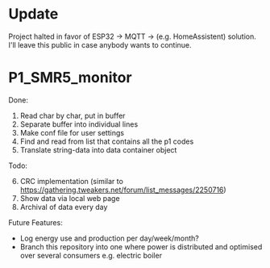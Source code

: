 # Update
Project halted in favor of ESP32 -> MQTT -> (e.g. HomeAssistent) solution.
I'll leave this public in case anybody wants to continue.


# P1_SMR5_monitor

Done:

1. Read char by char, put in buffer
2. Separate buffer into individual lines
3. Make conf file for user settings
4. Find and read from list that contains all the p1 codes
5. Translate string-data into data container object

Todo:

6. CRC implementation (similar to https://gathering.tweakers.net/forum/list_messages/2250716)
7. Show data via local web page
8. Archival of data every day

Future Features:
- Log energy use and production per day/week/month?
- Branch this repository into one where power is distributed and optimised over several consumers e.g. electric boiler
